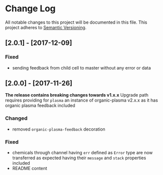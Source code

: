 # Change Log
All notable changes to this project will be documented in this file.
This project adheres to [Semantic Versioning](http://semver.org/).

## [2.0.1] - [2017-12-09]

### Fixed

- sending feedback from child cell to master without any error or data


## [2.0.0] - [2017-11-26]

**The release contains breaking changes towards v1.x.x**
Upgrade path requires providing for `plasma` an instance of organic-plasma v2.x.x as
it has organic plasma feedback included

### Changed

- removed `organic-plasma-feedback` decoration

### Fixed

- chemicals through channel having `err` defined as `Error` type are now
transferred as expected having their `message` and `stack` properties included
- README content
